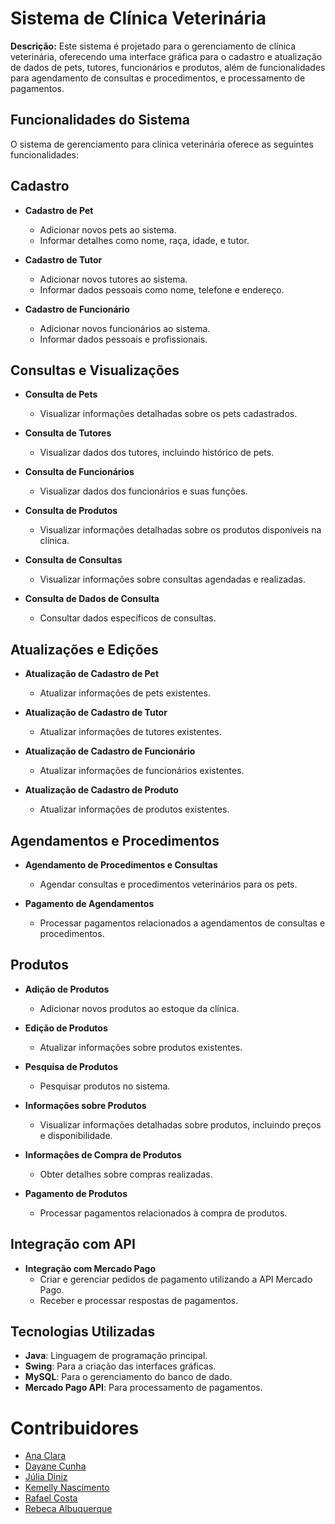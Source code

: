 # **Sistema de Clínica Veterinária**

**Descrição:** Este sistema é projetado para o gerenciamento de clínica veterinária, oferecendo uma interface gráfica para o cadastro e atualização de dados de pets, tutores, funcionários e produtos, além de funcionalidades para agendamento de consultas e procedimentos, e processamento de pagamentos.

## **Funcionalidades do Sistema**

O sistema de gerenciamento para clínica veterinária oferece as seguintes funcionalidades:

## Cadastro

- **Cadastro de Pet**
  - Adicionar novos pets ao sistema.
  - Informar detalhes como nome, raça, idade, e tutor.

- **Cadastro de Tutor**
  - Adicionar novos tutores ao sistema.
  - Informar dados pessoais como nome, telefone e endereço.

- **Cadastro de Funcionário**
  - Adicionar novos funcionários ao sistema.
  - Informar dados pessoais e profissionais.

## Consultas e Visualizações

- **Consulta de Pets**
  - Visualizar informações detalhadas sobre os pets cadastrados.

- **Consulta de Tutores**
  - Visualizar dados dos tutores, incluindo histórico de pets.

- **Consulta de Funcionários**
  - Visualizar dados dos funcionários e suas funções.

- **Consulta de Produtos**
  - Visualizar informações detalhadas sobre os produtos disponíveis na clínica.

- **Consulta de Consultas**
  - Visualizar informações sobre consultas agendadas e realizadas.

- **Consulta de Dados de Consulta**
  - Consultar dados específicos de consultas.

## Atualizações e Edições

- **Atualização de Cadastro de Pet**
  - Atualizar informações de pets existentes.

- **Atualização de Cadastro de Tutor**
  - Atualizar informações de tutores existentes.

- **Atualização de Cadastro de Funcionário**
  - Atualizar informações de funcionários existentes.

- **Atualização de Cadastro de Produto**
  - Atualizar informações de produtos existentes.

## Agendamentos e Procedimentos

- **Agendamento de Procedimentos e Consultas**
  - Agendar consultas e procedimentos veterinários para os pets.

- **Pagamento de Agendamentos**
  - Processar pagamentos relacionados a agendamentos de consultas e procedimentos.

## Produtos

- **Adição de Produtos**
  - Adicionar novos produtos ao estoque da clínica.

- **Edição de Produtos**
  - Atualizar informações sobre produtos existentes.

- **Pesquisa de Produtos**
  - Pesquisar produtos no sistema.

- **Informações sobre Produtos**
  - Visualizar informações detalhadas sobre produtos, incluindo preços e disponibilidade.

- **Informações de Compra de Produtos**
  - Obter detalhes sobre compras realizadas.

- **Pagamento de Produtos**
  - Processar pagamentos relacionados à compra de produtos.

## Integração com API

- **Integração com Mercado Pago**
  - Criar e gerenciar pedidos de pagamento utilizando a API Mercado Pago.
  - Receber e processar respostas de pagamentos.
 

## **Tecnologias Utilizadas**

- **Java**: Linguagem de programação principal.
- **Swing**: Para a criação das interfaces gráficas.
- **MySQL**: Para o gerenciamento do banco de dado.
- **Mercado Pago API**: Para processamento de pagamentos.

# Contribuidores

- [Ana Clara](https://github.com/anaclaraacs)
- [Dayane Cunha](https://github.com/daycunha) 
- [Júlia Diniz](https://github.com/juliadinizvld)
- [Kemelly Nascimento](https://github.com/kemellynasc)
- [Rafael Costa](https://github.com/rafacostadev)
- [Rebeca Albuquerque](https://github.com/rpalbq) 

